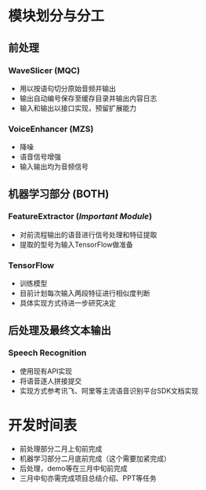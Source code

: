# 模块划分与分工

## 前处理

### WaveSlicer (MQC)
+ 用以按语句切分原始音频并输出
+ 输出自动编号保存至缓存目录并输出内容日志
+ 输入和输出以接口实现，预留扩展能力

### VoiceEnhancer (MZS)
+ 降噪
+ 语音信号增强
+ 输入输出均为音频信号

## 机器学习部分 (BOTH)

### FeatureExtractor (*Important Module*)
+ 对前流程输出的语音进行信号处理和特征提取
+ 提取的型号为输入TensorFlow做准备

### TensorFlow
+ 训练模型
+ 目前计划每次输入两段特征进行相似度判断
+ 具体实现方式待进一步研究决定

## 后处理及最终文本输出

### Speech Recognition
+ 使用现有API实现
+ 将语音逐人拼接提交
+ 实现方式参考讯飞、阿里等主流语音识别平台SDK文档实现



# 开发时间表
+ 前处理部分二月上旬前完成
+ 机器学习部分二月底前完成（这个需要加紧完成）
+ 后处理，demo等在三月中旬前完成
+ 三月中旬亦需完成项目总结介绍、PPT等任务